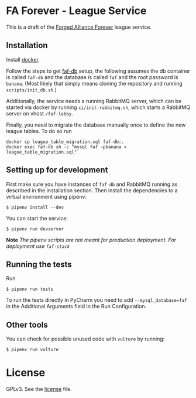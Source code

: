 # FA Forever - League Service

This is a draft of the [Forged Alliance Forever](http://www.faforever.com/) league service.

## Installation

Install [docker](https://www.docker.com).

Follow the steps to get [faf-db](https://github.com/FAForever/db) setup, the following assumes the db container is called `faf-db` and the database is called `faf` and the root password is `banana`.
(Most likely that simply means cloning the repository and running `scripts/init_db.sh`.)

Additionally, the service needs a running RabbitMQ server, which can be started
via docker by running `ci/init-rabbitmq.sh`,
which starts a RabbitMQ server on vhost `/faf-lobby`.

Finally, you need to migrate the database manually once to define the new league tables.
To do so run
```
docker cp league_table_migration.sql faf-db:.
docker exec faf-db sh -c "mysql faf -pbanana < league_table_migration.sql"
```

## Setting up for development

First make sure you have instances of `faf-db` and RabbitMQ running as described in the
installation section. Then install the dependencies to a virtual environment
using pipenv:

    $ pipenv install --dev

You can start the service:

    $ pipenv run devserver

**Note** *The pipenv scripts are not meant for production deployment. For
deployment use `faf-stack`*

## Running the tests

Run

    $ pipenv run tests

To run the tests directly in PyCharm you need to add `--mysql_database=faf`
in the Additional Arguments field in the Run Configuration.

## Other tools

You can check for possible unused code with `vulture` by running:

    $ pipenv run vulture

# License

GPLv3. See the [license](license.txt) file.
